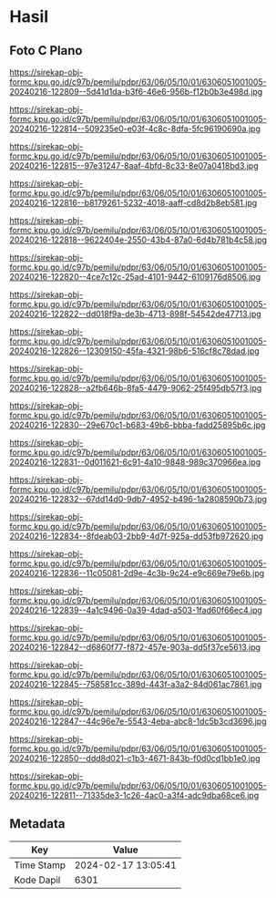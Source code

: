 # Hasil

## Foto C Plano

https://sirekap-obj-formc.kpu.go.id/c97b/pemilu/pdpr/63/06/05/10/01/6306051001005-20240216-122809--5d41d1da-b3f6-46e6-956b-f12b0b3e498d.jpg

https://sirekap-obj-formc.kpu.go.id/c97b/pemilu/pdpr/63/06/05/10/01/6306051001005-20240216-122814--509235e0-e03f-4c8c-8dfa-5fc96190690a.jpg

https://sirekap-obj-formc.kpu.go.id/c97b/pemilu/pdpr/63/06/05/10/01/6306051001005-20240216-122815--97e31247-8aaf-4bfd-8c33-8e07a0418bd3.jpg

https://sirekap-obj-formc.kpu.go.id/c97b/pemilu/pdpr/63/06/05/10/01/6306051001005-20240216-122816--b8179261-5232-4018-aaff-cd8d2b8eb581.jpg

https://sirekap-obj-formc.kpu.go.id/c97b/pemilu/pdpr/63/06/05/10/01/6306051001005-20240216-122818--9622404e-2550-43b4-87a0-6d4b781b4c58.jpg

https://sirekap-obj-formc.kpu.go.id/c97b/pemilu/pdpr/63/06/05/10/01/6306051001005-20240216-122820--4ce7c12c-25ad-4101-9442-6109176d8506.jpg

https://sirekap-obj-formc.kpu.go.id/c97b/pemilu/pdpr/63/06/05/10/01/6306051001005-20240216-122822--dd018f9a-de3b-4713-898f-54542de47713.jpg

https://sirekap-obj-formc.kpu.go.id/c97b/pemilu/pdpr/63/06/05/10/01/6306051001005-20240216-122826--12309150-45fa-4321-98b6-516cf8c78dad.jpg

https://sirekap-obj-formc.kpu.go.id/c97b/pemilu/pdpr/63/06/05/10/01/6306051001005-20240216-122828--a2fb646b-8fa5-4479-9062-25f495db57f3.jpg

https://sirekap-obj-formc.kpu.go.id/c97b/pemilu/pdpr/63/06/05/10/01/6306051001005-20240216-122830--29e670c1-b683-49b6-bbba-fadd25895b6c.jpg

https://sirekap-obj-formc.kpu.go.id/c97b/pemilu/pdpr/63/06/05/10/01/6306051001005-20240216-122831--0d011621-6c91-4a10-9848-989c370966ea.jpg

https://sirekap-obj-formc.kpu.go.id/c97b/pemilu/pdpr/63/06/05/10/01/6306051001005-20240216-122832--67dd14d0-9db7-4952-b496-1a2808590b73.jpg

https://sirekap-obj-formc.kpu.go.id/c97b/pemilu/pdpr/63/06/05/10/01/6306051001005-20240216-122834--8fdeab03-2bb9-4d7f-925a-dd53fb972620.jpg

https://sirekap-obj-formc.kpu.go.id/c97b/pemilu/pdpr/63/06/05/10/01/6306051001005-20240216-122836--11c05081-2d9e-4c3b-9c24-e9c669e79e6b.jpg

https://sirekap-obj-formc.kpu.go.id/c97b/pemilu/pdpr/63/06/05/10/01/6306051001005-20240216-122839--4a1c9496-0a39-4dad-a503-1fad60f66ec4.jpg

https://sirekap-obj-formc.kpu.go.id/c97b/pemilu/pdpr/63/06/05/10/01/6306051001005-20240216-122842--d6860f77-f872-457e-903a-dd5f37ce5613.jpg

https://sirekap-obj-formc.kpu.go.id/c97b/pemilu/pdpr/63/06/05/10/01/6306051001005-20240216-122845--758581cc-389d-443f-a3a2-84d061ac7861.jpg

https://sirekap-obj-formc.kpu.go.id/c97b/pemilu/pdpr/63/06/05/10/01/6306051001005-20240216-122847--44c96e7e-5543-4eba-abc8-1dc5b3cd3696.jpg

https://sirekap-obj-formc.kpu.go.id/c97b/pemilu/pdpr/63/06/05/10/01/6306051001005-20240216-122850--ddd8d021-c1b3-4671-843b-f0d0cd1bb1e0.jpg

https://sirekap-obj-formc.kpu.go.id/c97b/pemilu/pdpr/63/06/05/10/01/6306051001005-20240216-122811--71335de3-1c26-4ac0-a3f4-adc9dba68ce6.jpg


## Metadata

| Key        | Value               |
| ---------- | ------------------- |
| Time Stamp | 2024-02-17 13:05:41 |
| Kode Dapil | 6301                |



